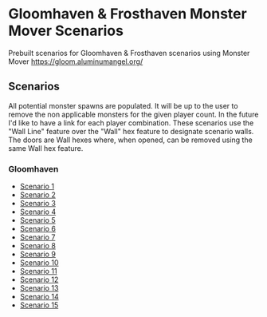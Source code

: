 # Gloomhaven & Frosthaven Monster Mover Scenarios

Prebuilt scenarios for Gloomhaven &amp; Frosthaven scenarios using Monster Mover <https://gloom.aluminumangel.org/>

## Scenarios

All potential monster spawns are populated. It will be up to the user to remove the non applicable monsters for the given player count. In the future I'd like to have a link for each player combination.
These scenarios use the "Wall Line" feature over the "Wall" hex feature to designate scenario walls. The doors are Wall hexes where, when opened, can be removed using the same Wall hex feature.

### Gloomhaven

* [Scenario 1](https://gloom.aluminumangel.org/UUgFpFqgi06BAmiABmiABmiALAEYgAQMgAEwAAaAKwG4BIAByBKAAUjBABgELgOgABqgARqgARLgECBQgDAAmQEwAGkYBzAADdCAkYBRAA3wGQAHFAhjABqgARrgIQagARqgAfICYIAmgQRhDGHAgIEw7gLggAhhgCAYEgBjAPICYIAsgQphHEADNGA0QAM0QAM0YPwFwAEdwhiAPAEYgAZogAZowHg)
* [Scenario 2](https://gloom.aluminumangel.org/UUgFplogjlWAAmiAbgE4oAA0gGoA8gRgABJIABGAWwE4DBoDkCcAAxgNGAkYBRi_AlAADzEADZAnAGcwANkBUAAN0AAN0ACvQAHAADRAAzRAAzRAPgAMQAIGwCAwChgADGEADAA3ATAADRgN0AANkQsQBdAADRgN8BsAA5AKEAjcCEABNMALBsAAGAAGoAEaIDcABiAlCqABGqABGiIF7gNgABJgANLgBO4DYAASYACS4ARuBGAAIwHjCAYwEjBuBGAA3mAAHg)
* [Scenario 3](https://gloom.aluminumangel.org/UQgEpFoglIGAAmiABkiBAmiABsgQgCMYgAQ4wQAwANkBMAAJGBQOYBCS4EIATjAADEACHGAQjAHIDoABaIAUOIABaIAEKID_ACiABniIAWiABmiAhxiABsgNgAFIEIChAeAACqABGqABsgLgCANgMAwAA_AGNwEwQJFAhTAgEAEYAAaDYAAYgKwAOCBBGBAIBsAgAQNh3ATAAE0CEcKAgDAAHEYKBoAByAqAIwyAwTAADMACNEADNMBPAAxAAzRgJECBNEADNEACFMCHABTAQwxAAyRAATzEADRAdgAMQBIcwAAkwYUAHALAADAACXCAQWEAsgNgABIwCBzAAKRgALgQgAFogAZ4gQFogAZ4)
* [Scenario 4](https://gloom.aluminumangel.org/UUgFpFrgjVaAAmiABmiATAE4IgEUA5AlAAOQGIQI0FwKwAEGwCBUA5AlAAOQgAEwCFwKwABGAhRAY_wJQAE8xAA0QAM0QAM0QIYADEAKBsEgGAAuBOAIg2AQjAHIEIABSIACjAZowGiABowEuBCAgxiAJCiAhxiABsgPgNMYgBQ4gwHIDYAjGIAEOA4IAAYgNwAGIAkOYABSMAgGgNsAGMBowGiAFzgFBAOQJQADkICBAcCVAAxAagAMAJcCMAAN0AAN8A)
* [Scenario 5](https://gloom.aluminumangel.org/UUgFplqAjlSAAmiAJCiABsgRgBMYgBQ4gQHID4ABSIEBSIATDAA3AjAAKRgD8IRxIwCDkoABBcGdAAxgJAuAOwEYgAZIgAL4FYACeIgBaIA8ATgNGAAGIE8ADigIBoEByBGAAZI0DAB3AnBAQzAgABiAHAEYIErDAHAnAANUKRgE7gRgABojMQrgVwAK4CEGoAHyBOAMBiBPAA4woEAhMAA5AnCCAaAAUmAAcgTgVADGAQxACsYA5AfAAKTACQxAAgaAGwEYgAZ4ggFogAc)
* [Scenario 6](https://gloom.aluminumangel.org/UUgFplogk1WAAmiABmiATAE4DgADkCUABxgAAwaBAcgSgBMMgFEAKTAAGQJwBAcwAAkYAGMAMgRgUFLgBAYwEjAAXAjAACTAEQxAAlwIQAE0wEMMQAMkQAE8xAA0QG4ADEACBsAgcABnMADZAXCAgWAAnjCgABiAzAAYwEgiARQHGCkYEAhcB8ABBqIZgCcMAgOQGQADGKkCiADZAUYKBgQC1wFwgAGFwAAsQAoGgdsAGIAGjAaMBCiABxiARkmAAvgRgIMYgCQ4iAHIEIATGIAUOIEByBCAAUiBAUiAAwyAAeBCAAYgBQbgBQNgXAnAACRgAAwoBK4EYAAjAQMGgUsBGIAGaIwGeA)
* [Scenario 7](https://gloom.aluminumangel.org/UUgFplogk4uAAmiABsgQgAJogAZIgQFIgfsAOMEAMAApcBgwBiA_AAYgBQNgnMAARgIGwLgPgCMYgBQ4gQHID4ABaIAEKIAXGJAUuA2AAmiABniIAWiABmiAFxiA3AAYgCQMgIFgGG4D4AgDYAAMFBQGIDcABiABCqABGqABGqABHqABEuAyAArgIQYgGwAOYgAaIC8ADjAABoAByAWAIxiAnAAYgAQMIAAOoAAaoAFS4AADwQBkBcAgpMAAvGAAjAFogAVIDIBB4CoABqABGiIFA2AADAAD8BwA4zoALgGERAE0QAP8BsAApAKDKwEYkHQAcCUAA9AACSSACMCtAAxQNNA0UD0)
* [Scenario 8](https://gloom.aluminumangel.org/UUgFplqAjOmAAmiABmiABmiABmiADAEYgGwAuBCAIwyCQWAAMgRgABqgARogAQqgARrgRwAKoAEeYgAaoAGyBGAAkgNgAIwrATgECBAgAIwByBKAAYwEDAZXAnCAAQECBAgDkCUAA9AADZAAhdEAXwJQAA3wEAPQAA2QJQCDkAgAA2BAgHAlAAcYAAMGwAAYA5AlAIOQCQhXAnBCBcgAHYAByBKAAWigaCBpoGkgaoAH)
* [Scenario 9](https://gloom.aluminumangel.org/UUgFplogixuBAmiABmiABmiABmiADAEYgCQMCgQuBOAQAAbAgACBwABkCMAARipAIBgQYFwIwCHQwAAwBiBDAAYhAQMCwKAAMADGhQBcA8YAZAjAAEYDNEADJEABNEID_AhAATTAQwxAAzRAlgAMQAIGwAAYAAPAlQAcYRAYgCwBGIBMALgSgBMqQAboAAxAlgAMQANFA0kDTQNRAzw)
* [Scenario 10](https://gloom.aluminumangel.org/UUgFpFpAjk6AAmiABmiABmiABmiABmiA7AAYgEwAYXAdACcYBAMIEAQDkAIF0AANkBMAA5AkQAAGgxM4IIMAKAYgIwAOMIAAkQAYAAYgAQ6oABGgASQDkBEAA5AiSIAgjAMYgDS4CIATIRhEEAxAAgxACgaAmwAYgAZokAZogAZokAZIgAJ4gQGMBkjAuBCAgxiABmiABmiAhxiADAEYwEgMJAguBOAAAwbBAEJgADIEYAAao0EaMBqgAaMBGjAe)
* [Scenario 11](https://gloom.aluminumangel.org/UUgFpFogk1aAAmiABmiABmiABmiABmiA7AAYgBQMggEwGFwHwAEGwAAYECBAQDAAGQFQAA3QAA3QAA3wgkEBYFBAcA8ABxgAA2EADBAEAwIFgAEBYACMAcgHgAGMBowGSMEowGjAeIBkABgUAAbAABg3AXACA5AC5wABAsEAGAOQEwADkIAB4AQGoAEaoAEaMBqgARojMQrgJwAOMAAGgGwAKIAGeIgByAqAAUiBawA4gwHICYABSIBrABiANLgKgAJ4iAHIBoATDIABYAAyAuAAA2AAjAHIBYABSMEgcBMABxgIYwByAWAAGjAaoAE-AmAAIwGDYACMSwEYIEqgASSA4lIABugayBqoHg)
* [Scenario 12](https://gloom.aluminumangel.org/UUgFpFogk1aAAmiABmiABmiABmiABmiA7AAYgBQMggEwGFwHwAkGBQgQEAxARgAUQAM0QAM0QAM8YAAMCgADYEBAcA8ABxgAQwIEwKBAAWBAABgAYwDyAWAAGjAaIAUKoAEeMBIwKAAMgAEBYAAMADcBcAIDkALnAAECwQAYA5ATAAMYCRgA4wQGoAEaoAEaMBowGqABEqAAfgLgCLIBoAAa4CEGICsABjASMADGNQAcYQCMAcgJgMFIjGsAGIAUDIAB4CoACuAhBiAbAE4wAAaAAcgIgCMYgFwAGMBIIANEgARg3ATAGQxALgAM0DVQNdA0UHwEwABGCgbBuBSAAUjAABgALgVgABowGuAB)
* [Scenario 13](https://gloom.aluminumangel.org/UUgFpFrAif6AAmiABmiABCiABmiABmiABmiABsgKgDMYgAVIwCAYDO4C4IACYQAYgMeAADAgUAAYA5ATAAMkmQAwCYCBMO4C4ICGYBAMEDgQBoQByAmAAaJMADiANAwaAO4CYIAqCQPAAZwCBQoABiArAAagARqgAR5gAKMBGqABowEaoAGjAR4)
* [Scenario 14](https://gloom.aluminumangel.org/UUgFpFogjjqBAmiABmiAPAE4gwHIE4ADDAgIBiBHAE4BYBRAAgaAAcgRgCOMAxiABAwIA5ARAAXQAElQAA3wBCMwAKlwEwAHFIBqAFLgAINEATTAEwxAAlwEwABJAhGAAUiAEwwAZ1AADfAQA9AADZAPAAM0KTAALxgQzmAQEjAQBoR7ABiABAwICC4B4BIABiAjAAYgBQNgALgEgAGMRAAYAAMCwLgIgAGMBowGaMD4BYDDABgEA8YAZAnAADRCAzRAIzTAAw)
* [Scenario 15](https://gloom.aluminumangel.org/UUgFpFogk1SAAmiABmiABsgTgAGqBCJAA0gAxZ0AnMEA5AnAICQCBQh3AnCCATAADECeAAxAIkCAAOBOAM5gAPIEYAAaIAEDQAF8CsBBgJgWgCMYgDwBOMEAGAAGIDcACiAJCqABPgFgABqgAZKgAHIB4AAGIAEK4CkKIAEDYAAoiBQYgAZIgAMYgFwAGIzEGIA3OIABSMAAcAADkAQD8BgwbgFgABIwCAaAAniBgwAxAAkwAA2QgEEwANwDwAAkAoACeIIjGIAUGIAGSAQA9wAwgJEAA5AEA5CAATAAnMEJxk0ADEBiDEASDEAKnMFhALgJgMFogDcYgAZ4gwFojAc)
